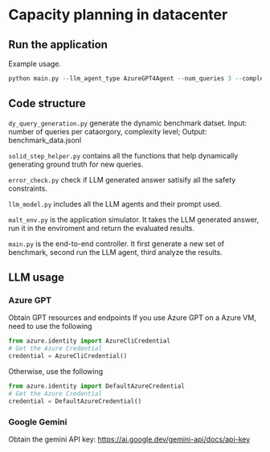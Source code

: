 # Capacity planning in datacenter
## Run the application
Example usage.
```python
python main.py --llm_agent_type AzureGPT4Agent --num_queries 3 --complexity_level level1 level2 --output_dir logs/llm_agents --output_file gpt4o.jsonl --dynamic_benchmark_path data/benchmark_malt.jsonl
```

## Code structure
`dy_query_generation.py` generate the dynamic benchmark datset. Input: number of queries per cataorgory, complexity level; Output: benchmark_data.jsonl

`solid_step_helper.py` contains all the functions that help dynamically generating ground truth for new queries.

`error_check.py` check if LLM generated answer satisify all the safety constraints.

`llm_model.py` includes all the LLM agents and their prompt used.

`malt_env.py` is the application simulator. It takes the LLM generated answer, run it in the enviroment and return the evaluated results.

`main.py` is the end-to-end controller. It first generate a new set of benchmark, second run the LLM agent, third analyze the results.

## LLM usage
### Azure GPT
Obtain GPT resources and endpoints
If you use Azure GPT on a Azure VM, need to use the following
```python
from azure.identity import AzureCliCredential
# Get the Azure Credential
credential = AzureCliCredential()
```
Otherwise, use the following
```python
from azure.identity import DefaultAzureCredential
# Get the Azure Credential
credential = DefaultAzureCredential()
```


### Google Gemini
Obtain the gemini API key: https://ai.google.dev/gemini-api/docs/api-key




